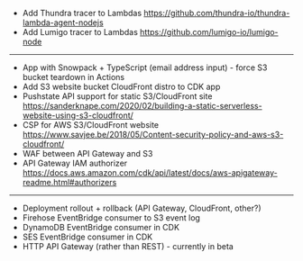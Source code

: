 - Add Thundra tracer to Lambdas
  https://github.com/thundra-io/thundra-lambda-agent-nodejs
- Add Lumigo tracer to Lambdas
  https://github.com/lumigo-io/lumigo-node

---

- App with Snowpack + TypeScript (email address input) - force S3 bucket teardown in Actions
- Add S3 website bucket CloudFront distro to CDK app
- Pushstate API support for static S3/CloudFront site
  https://sanderknape.com/2020/02/building-a-static-serverless-website-using-s3-cloudfront/
- CSP for AWS S3/CloudFront website
  https://www.savjee.be/2018/05/Content-security-policy-and-aws-s3-cloudfront/
- WAF between API Gateway and S3
- API Gateway IAM authorizer
  https://docs.aws.amazon.com/cdk/api/latest/docs/aws-apigateway-readme.html#authorizers

---

- Deployment rollout + rollback (API Gateway, CloudFront, other?)
- Firehose EventBridge consumer to S3 event log
- DynamoDB EventBridge consumer in CDK
- SES EventBridge consumer in CDK
- HTTP API Gateway (rather than REST) - currently in beta
